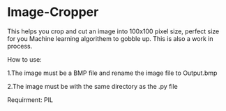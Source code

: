 # Image-Cropper
This helps you crop and cut an image into 100x100 pixel size, perfect size for you Machine learning algorithem to gobble up.
This is also a work in process.

How to use:

1.The image must be a BMP file and rename the image file to Output.bmp

2.The image must be with the same directory as the .py file

Requirment:
PIL
